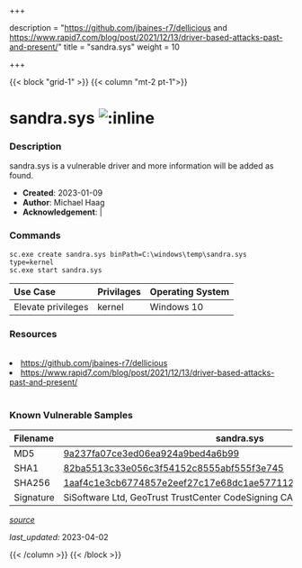 +++

description = "https://github.com/jbaines-r7/dellicious and https://www.rapid7.com/blog/post/2021/12/13/driver-based-attacks-past-and-present/"
title = "sandra.sys"
weight = 10

+++


{{< block "grid-1" >}}
{{< column "mt-2 pt-1">}}


# sandra.sys ![:inline](/images/twitter_verified.png) 


### Description

sandra.sys is a vulnerable driver and more information will be added as found.

- **Created**: 2023-01-09
- **Author**: Michael Haag
- **Acknowledgement**:  | [](https://twitter.com/)

### Commands

```
sc.exe create sandra.sys binPath=C:\windows\temp\sandra.sys type=kernel
sc.exe start sandra.sys
```

| Use Case | Privilages | Operating System | 
|:---- | ---- | ---- |
| Elevate privileges | kernel | Windows 10 |

### Resources
<br>
<li><a href=" https://github.com/jbaines-r7/dellicious"> https://github.com/jbaines-r7/dellicious</a></li>
<li><a href=" https://www.rapid7.com/blog/post/2021/12/13/driver-based-attacks-past-and-present/"> https://www.rapid7.com/blog/post/2021/12/13/driver-based-attacks-past-and-present/</a></li>
<br>

### Known Vulnerable Samples

| Filename | sandra.sys |
|:---- | ---- | 
| MD5 | <a href="https://www.virustotal.com/gui/file/9a237fa07ce3ed06ea924a9bed4a6b99">9a237fa07ce3ed06ea924a9bed4a6b99</a> |
| SHA1 | <a href="https://www.virustotal.com/gui/file/82ba5513c33e056c3f54152c8555abf555f3e745">82ba5513c33e056c3f54152c8555abf555f3e745</a> |
| SHA256 | <a href="https://www.virustotal.com/gui/file/1aaf4c1e3cb6774857e2eef27c17e68dc1ae577112e4769665f516c2e8c4e27b">1aaf4c1e3cb6774857e2eef27c17e68dc1ae577112e4769665f516c2e8c4e27b</a> |
| Signature | SiSoftware Ltd, GeoTrust TrustCenter CodeSigning CA I, GeoTrust   |


[*source*](https://github.com/magicsword-io/LOLDrivers/tree/main/yaml/sandra.sys.yml)

*last_updated:* 2023-04-02








{{< /column >}}
{{< /block >}}
